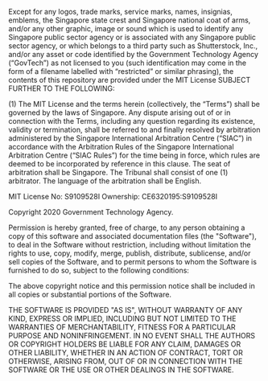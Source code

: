 Except for any logos, trade marks, service marks, names, insignias, emblems, the Singapore state crest and Singapore national coat of arms, and/or any other graphic, image or sound which is used to identify any Singapore public sector agency or is associated with any Singapore public sector agency, or which belongs to a third party such as Shutterstock, Inc., and/or any asset or code identified by the Government Technology Agency (“GovTech”) as not licensed to you (such identification may come in the form of a filename labelled with “restricted” or similar phrasing), the contents of this repository are provided under the MIT License SUBJECT FURTHER TO THE FOLLOWING:

(1)	The MIT License and the terms herein (collectively, the “Terms”) shall be governed by the laws of Singapore. Any dispute arising out of or in connection with the Terms, including any question regarding its existence, validity or termination, shall be referred to and finally resolved by arbitration administered by the Singapore International Arbitration Centre (“SIAC”) in accordance with the Arbitration Rules of the Singapore International Arbitration Centre (“SIAC Rules”) for the time being in force, which rules are deemed to be incorporated by reference in this clause. The seat of arbitration shall be Singapore. The Tribunal shall consist of one (1) arbitrator. The language of the arbitration shall be English.

MIT License No: S9109528I 
Ownership: CE6320195:S9109528I

Copyright 2020 Government Technology Agency.

Permission is hereby granted, free of charge, to any person obtaining a copy of this software and associated documentation files (the "Software"), to deal in the Software without restriction, including without limitation the rights to use, copy, modify, merge, publish, distribute, sublicense, and/or sell copies of the Software, and to permit persons to whom the Software is furnished to do so, subject to the following conditions:

The above copyright notice and this permission notice shall be included in all copies or substantial portions of the Software.

THE SOFTWARE IS PROVIDED "AS IS", WITHOUT WARRANTY OF ANY KIND, EXPRESS OR IMPLIED, INCLUDING BUT NOT LIMITED TO THE WARRANTIES OF MERCHANTABILITY, FITNESS FOR A PARTICULAR PURPOSE AND NONINFRINGEMENT. IN NO EVENT SHALL THE AUTHORS OR COPYRIGHT HOLDERS BE LIABLE FOR ANY CLAIM, DAMAGES OR OTHER LIABILITY, WHETHER IN AN ACTION OF CONTRACT, TORT OR OTHERWISE, ARISING FROM, OUT OF OR IN CONNECTION WITH THE SOFTWARE OR THE USE OR OTHER DEALINGS IN THE SOFTWARE.
